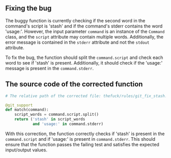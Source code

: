 ## Fixing the bug

The buggy function is currently checking if the second word in the command's script is 'stash' and if the command's stderr contains the word 'usage:'. However, the input parameter `command` is an instance of the `Command` class, and the `script` attribute may contain multiple words. Additionally, the error message is contained in the `stderr` attribute and not the `stdout` attribute.

To fix the bug, the function should split the `command.script` and check each word to see if 'stash' is present. Additionally, it should check if the 'usage:' message is present in the `command.stderr`.

## The source code of the corrected function
```python
# The relative path of the corrected file: thefuck/rules/git_fix_stash.py

@git_support
def match(command):
    script_words = command.script.split()
    return ('stash' in script_words
            and 'usage:' in command.stderr)
```

With this correction, the function correctly checks if 'stash' is present in the `command.script` and if 'usage:' is present in `command.stderr`. This should ensure that the function passes the failing test and satisfies the expected input/output values.